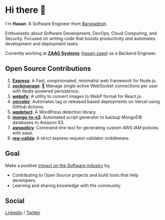 # Hi there 👋

I'm **Hasan**. A Software Engineer from [Bangladesh](https://en.wikipedia.org/wiki/Bangladesh). 

Enthusiastic about Software Development, DevOps, Cloud Computing, and Security. Focused on writing code that boosts productivity and automates development and deployment tasks.  

Currently working at [**ZAAG Systems**](https://zaagsys.com/) ([hasan-zaag](https://github.com/hasan-zaag)) as a Backend Engineer.

## Open Source Contributions

1. [**Express**](https://github.com/expressjs/express): A Fast, unopinionated, minimalist web framework for Node.js.
2. [**sockmanage**](https://github.com/IamLizu/sockmanage): 🔌 Manage single active WebSocket connections per user with Redis-powered persistence.
3. [**webpfy**](https://github.com/IamLizu/webpfy): A utility to convert images to WebP format for React.js.
4. [**verceler**](https://github.com/IamLizu/verceler): Automates tag or released based deployments on Vercel using GitHub Actions.  
5. [**wpdetect**](https://github.com/IamLizu/wpdetect): A WordPress detection library.
6. [**mongo-to-s3**](https://github.com/IamLizu/mongo-to-s3): Automated script generator to backup MongoDB databases to Amazon S3.
7. [**awspolicy**](https://github.com/IamLizu/awspolicy): Command-line tool for generating custom AWS IAM policies with ease.  
8. [**req-valida**](https://github.com/IamLizu/req-valida): A strict express request validator middleware.


## Goal
Make a positive <u>impact on the Software industry</u> by,

- Contributing to Open Source projects and build tools that help developers.
- Learning and sharing knowledge with the community.


## Social

[LinkedIn](https://www.linkedin.com/in/sm-mahmudul-hasan/) / [Twitter](https://twitter.com/IamLizu)
